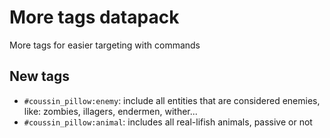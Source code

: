 # More tags datapack

More tags for easier targeting with commands

## New tags

- `#coussin_pillow:enemy`: include all entities that are considered enemies, like: zombies, illagers, endermen, wither...
- `#coussin_pillow:animal`: includes all real-lifish animals, passive or not
